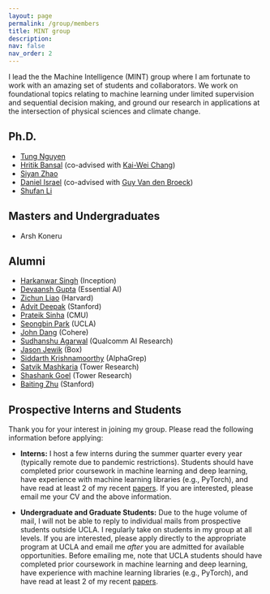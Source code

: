 ```yaml
---
layout: page
permalink: /group/members
title: MINT group
description:
nav: false
nav_order: 2
---
```


I lead the the Machine Intelligence (MINT) group where I am fortunate to work with an amazing set of students and collaborators.
We work on foundational topics relating to machine learning under limited supervision and sequential decision making, and ground our research in applications at the intersection of physical sciences and climate change.

## Ph.D.

- [Tung Nguyen](https://tung-nd.github.io/)
- [Hritik Bansal](https://sites.google.com/view/hbansal) (co-advised with [Kai-Wei Chang](http://web.cs.ucla.edu/~kwchang/))
- [Siyan Zhao](https://siyan-zhao.github.io/)
- [Daniel Israel](https://www.linkedin.com/in/daniel-israel-248757160) (co-advised with [Guy Van den Broeck](https://web.cs.ucla.edu/~guyvdb/))
- [Shufan Li](https://homepage.jackli.org/)

## Masters and Undergraduates

- Arsh Koneru

## Alumni

- [Harkanwar Singh](https://www.linkedin.com/in/harkanwar-singh) (Inception)
- [Devaansh Gupta](http://devaansh100.github.io/) (Essential AI)
- [Zichun Liao](https://www.linkedin.com/in/zichun-liao-7321ab239/) (Harvard)
- [Advit Deepak](https://www.linkedin.com/in/advitdeepak) (Stanford)
- [Prateik Sinha](https://www.linkedin.com/in/prateik11) (CMU)
- [Seongbin Park](https://www.linkedin.com/in/seongbeanie) (UCLA)
- [John Dang](https://www.johndang.me/) (Cohere)
- [Sudhanshu Agarwal](https://www.linkedin.com/in/sudhanshu-agrawal) (Qualcomm AI Research)
- [Jason Jewik](https://jasonjewik.github.io/) (Box)
- [Siddarth Krishnamoorthy](https://www.linkedin.com/in/siddarth-krishnamoorthy) (AlphaGrep)
- [Satvik Mashkaria](https://www.linkedin.com/in/satvik-mashkaria-4214701a7) (Tower Research)
- [Shashank Goel](https://www.linkedin.com/in/goelshashank) (Tower Research)
- [Baiting Zhu](https://baitingzbt.github.io/) (Stanford)

## Prospective Interns and Students

Thank you for your interest in joining my group. Please read the following information before applying:

- **Interns:** I host a few interns during the summer quarter every year (typically remote due to pandemic restrictions). Students should have completed prior coursework in machine learning and deep learning, have experience with machine learning libraries (e.g., PyTorch), and have read at least 2 of my recent [papers](/publications/). If you are interested, please email me your CV and the above information.

- **Undergraduate and Graduate Students:** Due to the huge volume of mail, I will not be able to reply to individual mails from prospective students outside UCLA. I regularly take on students in my group at all levels. If you are interested, please apply directly to the appropriate program at UCLA and email me _after_ you are admitted for available opportunities. Before emailing me, note that UCLA students should have completed prior coursework in machine learning and deep learning, have experience with machine learning libraries (e.g., PyTorch), and have read at least 2 of my recent [papers](/publications/).

<!-- * **Postdocs:** I am looking to hire 1-2 postdocs in the coming year. Potential topics of interest include deep generative models, sequential decision making under uncertainty, and climate science. If you are interested, please email me your CV and list of 3 representative publications. -->
